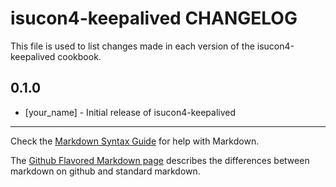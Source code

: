 # isucon4-keepalived CHANGELOG

This file is used to list changes made in each version of the isucon4-keepalived cookbook.

## 0.1.0
- [your_name] - Initial release of isucon4-keepalived

- - -
Check the [Markdown Syntax Guide](http://daringfireball.net/projects/markdown/syntax) for help with Markdown.

The [Github Flavored Markdown page](http://github.github.com/github-flavored-markdown/) describes the differences between markdown on github and standard markdown.
